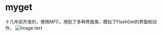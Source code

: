 # myget
十几年前开发的，使用MFC，用到了多种界面类，模拟了FlashGet的界面和动作。
![Image text](https://raw.github.com/wuxh123/myget/master/img/1.jpg)
